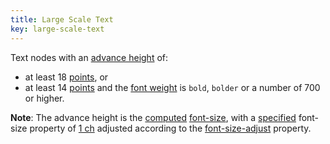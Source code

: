 ```yaml
---
title: Large Scale Text
key: large-scale-text
---
```


Text nodes with an [advance height](https://www.w3.org/TR/css-values/#length-advance-measure) of:

- at least 18 [points](https://www.w3.org/TR/css-values/#pt), or
- at least 14 [points](https://www.w3.org/TR/css-values/#pt) and the [font weight](https://www.w3.org/TR/css-fonts-3/#font-weight-prop) is `bold`, `bolder` or a number of 700 or higher.

**Note**: The advance height is the [computed](https://www.w3.org/TR/css-cascade-3/#computed) [font-size](https://www.w3.org/TR/css-fonts-3/#font-size-prop), with a [specified](https://www.w3.org/TR/css-cascade-3/#specified) font-size property of [1 ch](https://www.w3.org/TR/css-values/#ch) adjusted according to the [font-size-adjust](https://www.w3.org/TR/css-fonts-3/#font-size-adjust-prop) property.
